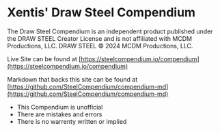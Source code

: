# Xentis' Draw Steel Compendium

The Draw Steel Compendium is an independent product published under the DRAW STEEL Creator License and is not affiliated with MCDM Productions, LLC. DRAW STEEL © 2024 MCDM Productions, LLC.

Live Site can be found at [https://steelcompendium.io/compendium](https://steelcompendium.io/compendium)

Markdown that backs this site can be found at [https://github.com/SteelCompendium/compendium-md](https://github.com/SteelCompendium/compendium-md)

- This Compendium is unofficial
- There are mistakes and errors
- There is no warrenty written or implied
